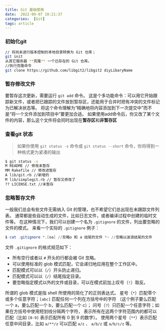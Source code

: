 ```yaml
---
title: Git 基础使用
date:  2022-09-07 10:21:37
categories:  [Git]
tags: article
---
```



### 初始化git
```bash
// 将尚未进行版本控制的本地目录转换为 Git 仓库；
git init
从其它服务器 **克隆** 一个已存在的 Git 仓库。
//执行克隆命令 
git clone https://github.com/libgit2/libgit2 diyLibaryName 
```

### 暂存修改文件
要暂存这次更新，需要运行 `git add` 命令。 这是个多功能命令：可以用它开始跟踪新文件，或者把已跟踪的文件放到暂存区，还能用于合并时把有冲突的文件标记为已解决状态等。 将这个命令理解为“精确地将内容添加到下一次提交中”而不是“将一个文件添加到项目中”要更加合适。
如果使用add命令后，你又改了某个文件的内容，那么这个文件将会同时出现在**暂存区**和**非暂存区**

### 查看git 状态
> 如果你使用 `git status -s` 命令或 `git status --short` 命令，你将得到一种格式更为紧凑的输出

```bash
$ git status -s 
M README // 修改未暂存 
MM Rakefile // 修改进暂存 
A lib/git.rb //新增的 
M lib/simplegit.rb // 暂存又修改了 
?? LICENSE.txt //未暂存
```

### 忽略暂存文件
一般我们总会有些文件无需纳入 Git 的管理，也不希望它们总出现在未跟踪文件列表。 通常都是些自动生成的文件，比如日志文件，或者编译过程中创建的临时文件等。 在这种情况下，我们可以创建一个名为 `.gitignore` 的文件，列出要忽略的文件的模式。 来看一个实际的 `.gitignore` 例子：
```powershell
$ cat .gitignore *.[oa] //忽略o 和 a 结尾的文件 *~ //忽略以波浪结尾的文件
```
文件 `.gitignore` 的格式规范如下：
+ 所有空行或者以 `#` 开头的行都会被 Git 忽略。
+ 可以使用标准的 glob 模式匹配，它会递归地应用在整个工作区中。
+ 匹配模式可以以（`/`）开头防止递归。
+ 匹配模式可以以（`/`）结尾指定目录。
+ 要忽略指定模式以外的文件或目录，可以在模式前加上叹号（`!`）取反。

所谓的 glob 模式是指 shell 所使用的简化了的正则表达式。 星号（`*`）匹配零个或多个任意字符；`[abc]` 匹配任何一个列在方括号中的字符 （这个例子要么匹配一个 a，要么匹配一个 b，要么匹配一个 c）； 问号（`?`）只匹配一个任意字符；如果在方括号中使用短划线分隔两个字符， 表示所有在这两个字符范围内的都可以匹配（比如 `[0-9]` 表示匹配所有 0 到 9 的数字）。 使用两个星号（`**`）表示匹配任意中间目录，比如 `a/**/z` 可以匹配 `a/z` 、 `a/b/z` 或 `a/b/c/z` 等。
